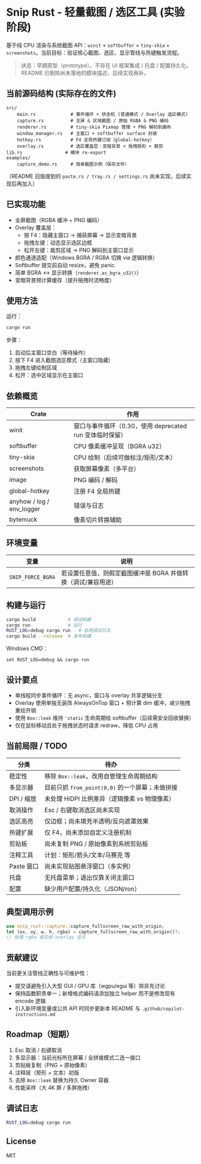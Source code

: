 # Snip Rust - 轻量截图 / 选区工具 (实验阶段)

基于纯 CPU 渲染与系统截图 API：`winit` + `softbuffer` + `tiny-skia` + `screenshots`。当前目标：验证核心截图、选区、显示管线与热键触发流程。

> 状态：早期原型（prototype）。不存在 UI 框架集成 / 托盘 / 配置持久化。README 已剔除尚未落地的模块描述，后续实现再补。

## 当前源码结构 (实际存在的文件)

```
src/
	main.rs             # 事件循环 + 状态机 (普通模式 / Overlay 选区模式)
	capture.rs          # 全屏 & 区域截图 / 原始 RGBA & PNG 编码
	renderer.rs         # tiny-skia Pixmap 管理 + PNG 解码到画布
	window_manager.rs   # 主窗口 + softbuffer surface 封装
	hotkey.rs           # F4 全局热键订阅（global-hotkey）
	overlay.rs          # 选区覆盖层：变暗背景 + 拖拽矩形 + 裁剪
lib.rs                # 模块 re-export
examples/
	capture_demo.rs     # 简单截图示例（保存文件）
```

（README 旧版提到的 `paste.rs / tray.rs / settings.rs` 尚未实现，后续实现后再加入）

## 已实现功能

- 全屏截图（RGBA 缓冲 + PNG 编码）
- Overlay 覆盖层：
  - 按 F4：隐藏主窗口 -> 捕获屏幕 -> 显示变暗背景
  - 拖拽左键：动态显示选区边框
  - 松开左键：裁剪区域 -> PNG 解码到主窗口显示
- 颜色通道适配（Windows BGRA / RGBA 切换 via 逻辑转换）
- Softbuffer 提交前自动 resize，避免 panic
- 简单 BGRA <-> 显示转换（`renderer.as_bgra_u32()`）
- 变暗背景预计算缓存（提升拖拽时流畅度）

## 使用方法

运行：

```bash
cargo run
```

步骤：

1. 启动后主窗口空白（等待操作）
2. 按下 F4 进入截图选区模式（主窗口隐藏）
3. 拖拽左键绘制区域
4. 松开：选中区域显示在主窗口

## 依赖概览

| Crate                     | 作用                                                     |
| ------------------------- | -------------------------------------------------------- |
| winit                     | 窗口与事件循环（0.30，使用 deprecated run 变体临时保留） |
| softbuffer                | CPU 像素缓冲呈现（BGRA u32）                             |
| tiny-skia                 | CPU 绘制（后续可做标注/矩形/文本）                       |
| screenshots               | 获取屏幕像素（多平台）                                   |
| image                     | PNG 编码 / 解码                                          |
| global-hotkey             | 注册 F4 全局热键                                         |
| anyhow / log / env_logger | 错误与日志                                               |
| bytemuck                  | 像素切片转换辅助                                         |

## 环境变量

| 变量              | 说明                                                          |
| ----------------- | ------------------------------------------------------------- |
| `SNIP_FORCE_BGRA` | 若设置任意值，则假定截图缓冲是 BGRA 并做转换（调试/兼容用途） |

## 构建与运行

```bash
cargo build            # 调试构建
cargo run              # 运行
RUST_LOG=debug cargo run   # 启用调试日志
cargo build --release  # 发布构建
```

Windows CMD：

```
set RUST_LOG=debug && cargo run
```

## 设计要点

- 单线程同步事件循环：无 async，窗口与 overlay 共享逻辑分支
- Overlay 使用单独无装饰 AlwaysOnTop 窗口 + 预计算 dim 缓冲，减少拖拽重绘开销
- 使用 `Box::leak` 维持 `'static` 生命周期给 softbuffer（后续需安全回收替换）
- 仅在鼠标移动且处于拖拽状态时请求 redraw，降低 CPU 占用

## 当前局限 / TODO

| 分类       | 待办                                            |
| ---------- | ----------------------------------------------- |
| 稳定性     | 移除 `Box::leak`，改用自管理生命周期结构        |
| 多显示器   | 目前只抓 `from_point(0,0)` 的一个屏幕；未做拼接 |
| DPI / 缩放 | 未处理 HiDPI 比例差异（逻辑像素 vs 物理像素）   |
| 取消操作   | Esc / 右键取消选区尚未实现                      |
| 选区高亮   | 仅边框；尚未填充半透明/反向遮罩效果             |
| 热键扩展   | 仅 F4，尚未添加自定义注册机制                   |
| 剪贴板     | 尚未复制 PNG / 原始像素到系统剪贴板             |
| 注释工具   | 计划：矩形/箭头/文本/马赛克 等                  |
| Paste 窗口 | 尚未实现贴图悬浮窗口（多实例）                  |
| 托盘       | 无托盘菜单；退出仅靠关闭主窗口                  |
| 配置       | 缺少用户配置/持久化（JSON/ron）                 |

## 典型调用示例

```rust
use snip_rust::capture::capture_fullscreen_raw_with_origin;
let (ox, oy, w, h, rgba) = capture_fullscreen_raw_with_origin()?;
// 处理 rgba 或交给 overlay 显示
```

## 贡献建议

当前更关注管线正确性与可维护性：

- 提交请避免引入大型 GUI / GPU 库（wgpu/egui 等）除非先讨论
- 保持函数职责单一；新增格式编码请添加独立 helper 而不是修改现有 encode 逻辑
- 引入新环境变量或公共 API 时同步更新本 README 与 `.github/copilot-instructions.md`

## Roadmap（短期）

1. Esc 取消 / 右键取消
2. 多显示器：当前光标所在屏幕 / 全拼接模式二选一接口
3. 剪贴板复制（PNG + 原始像素）
4. 注释层（矩形 + 文本）初版
5. 去除 `Box::leak` 替换为持久 Owner 容器
6. 性能采样（大 4K 屏 / 多屏拖拽）

## 调试日志

```bash
RUST_LOG=debug cargo run
```

## License

MIT

